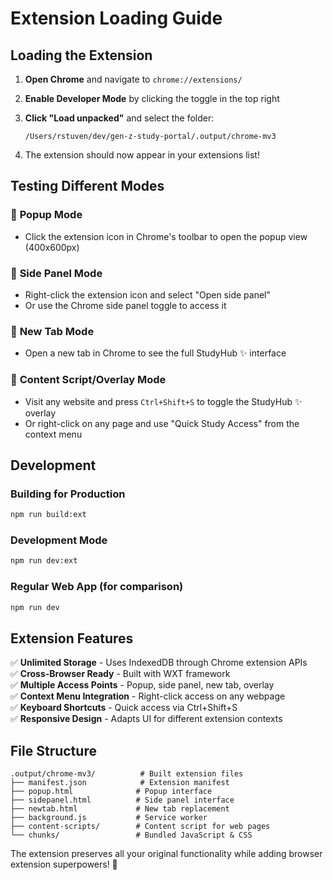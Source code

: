 # Extension Loading Guide

## Loading the Extension

1. **Open Chrome** and navigate to `chrome://extensions/`

2. **Enable Developer Mode** by clicking the toggle in the top right

3. **Click "Load unpacked"** and select the folder:

   ```plain
   /Users/rstuven/dev/gen-z-study-portal/.output/chrome-mv3
   ```

4. The extension should now appear in your extensions list!

## Testing Different Modes

### 🔹 **Popup Mode**

- Click the extension icon in Chrome's toolbar to open the popup view (400x600px)

### 🔹 **Side Panel Mode**

- Right-click the extension icon and select "Open side panel"
- Or use the Chrome side panel toggle to access it

### 🔹 **New Tab Mode**

- Open a new tab in Chrome to see the full StudyHub ✨ interface

### 🔹 **Content Script/Overlay Mode**

- Visit any website and press `Ctrl+Shift+S` to toggle the StudyHub ✨ overlay
- Or right-click on any page and use "Quick Study Access" from the context menu

## Development

### Building for Production

```bash
npm run build:ext
```

### Development Mode

```bash
npm run dev:ext
```

### Regular Web App (for comparison)

```bash
npm run dev
```

## Extension Features

✅ **Unlimited Storage** - Uses IndexedDB through Chrome extension APIs  
✅ **Cross-Browser Ready** - Built with WXT framework  
✅ **Multiple Access Points** - Popup, side panel, new tab, overlay  
✅ **Context Menu Integration** - Right-click access on any webpage  
✅ **Keyboard Shortcuts** - Quick access via Ctrl+Shift+S  
✅ **Responsive Design** - Adapts UI for different extension contexts  

## File Structure

```plain
.output/chrome-mv3/          # Built extension files
├── manifest.json            # Extension manifest
├── popup.html              # Popup interface
├── sidepanel.html          # Side panel interface  
├── newtab.html             # New tab replacement
├── background.js           # Service worker
├── content-scripts/        # Content script for web pages
└── chunks/                 # Bundled JavaScript & CSS
```

The extension preserves all your original functionality while adding browser extension superpowers! 🚀
